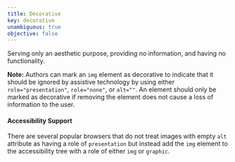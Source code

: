 ```yaml
---
title: Decorative
key: decorative
unambiguous: true
objective: false
---
```


Serving only an aesthetic purpose, providing no information, and having no functionality.

**Note:** Authors can mark an `img` element as decorative to indicate that it should be ignored by assistive technology by using either `role="presentation"`, `role="none"`, or `alt=""`. An element should only be marked as decorative if removing the element does not cause a loss of information to the user.

#### Accessibility Support

There are several popular browsers that do not treat images with empty `alt` attribute as having a role of `presentation` but instead add the `img` element to the accessibility tree with a role of either `img` or `graphic`.
